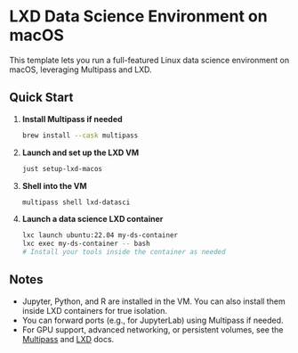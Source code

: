 # LXD Data Science Environment on macOS

This template lets you run a full-featured Linux data science environment on macOS, leveraging Multipass and LXD.

## Quick Start

1. **Install Multipass if needed**  
   ```bash
   brew install --cask multipass
   ```

2. **Launch and set up the LXD VM**  
   ```bash
   just setup-lxd-macos
   ```

3. **Shell into the VM**  
   ```bash
   multipass shell lxd-datasci
   ```

4. **Launch a data science LXD container**  
   ```bash
   lxc launch ubuntu:22.04 my-ds-container
   lxc exec my-ds-container -- bash
   # Install your tools inside the container as needed
   ```

## Notes

- Jupyter, Python, and R are installed in the VM. You can also install them inside LXD containers for true isolation.
- You can forward ports (e.g., for JupyterLab) using Multipass if needed.
- For GPU support, advanced networking, or persistent volumes, see the [Multipass](https://multipass.run/docs) and [LXD](https://linuxcontainers.org/lxd/) docs.

